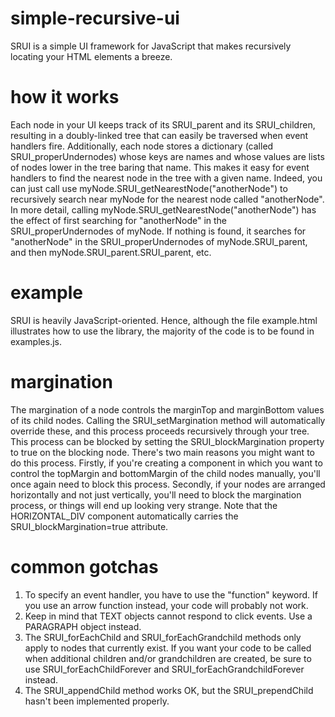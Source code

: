 # simple-recursive-ui
SRUI is a simple UI framework for JavaScript that makes recursively locating your HTML elements a breeze.

# how it works
Each node in your UI keeps track of its SRUI_parent and its SRUI_children, resulting in a doubly-linked tree that can easily be traversed when event handlers fire. Additionally, each node stores a dictionary (called SRUI_properUndernodes) whose keys are names and whose values are lists of nodes lower in the tree baring that name. This makes it easy for event handlers to find the nearest node in the tree with a given name. Indeed, you can just call use myNode.SRUI_getNearestNode("anotherNode") to recursively search near myNode for the nearest node called "anotherNode". In more detail, calling myNode.SRUI_getNearestNode("anotherNode") has the effect of first searching for "anotherNode" in the SRUI_properUndernodes of myNode. If nothing is found, it searches for "anotherNode" in the SRUI_properUndernodes of myNode.SRUI_parent, and then myNode.SRUI_parent.SRUI_parent, etc.

# example
SRUI is heavily JavaScript-oriented. Hence, although the file example.html illustrates how to use the library, the majority of the code is to be found in examples.js.

# margination
The margination of a node controls the marginTop and marginBottom values of its child nodes. Calling the SRUI_setMargination method will automatically override these, and this process proceeds recursively through your tree. This process can be blocked by setting the SRUI_blockMargination property to true on the blocking node. There's two main reasons you might want to do this process. Firstly, if you're creating a component in which you want to control the topMargin and bottomMargin of the child nodes manually, you'll once again need to block this process. Secondly, if your nodes are arranged horizontally and not just vertically, you'll need to block the margination process, or things will end up looking very strange. Note that the HORIZONTAL_DIV component automatically carries the SRUI_blockMargination=true attribute.

# common gotchas
1. To specify an event handler, you have to use the "function" keyword. If you use an arrow function instead, your code will probably not work.
2. Keep in mind that TEXT objects cannot respond to click events. Use a PARAGRAPH object instead.
3. The SRUI_forEachChild and SRUI_forEachGrandchild methods only apply to nodes that currently exist. If you want your code to be called when additional children and/or grandchildren are created, be sure to use SRUI_forEachChildForever and SRUI_forEachGrandchildForever instead.
4. The SRUI_appendChild method works OK, but the SRUI_prependChild hasn't been implemented properly.